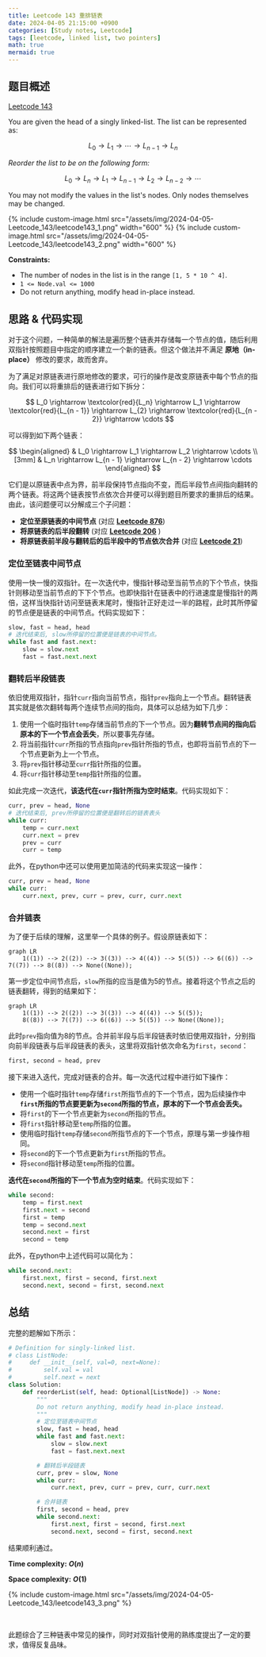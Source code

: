 ```yaml
---
title: Leetcode 143 重排链表
date: 2024-04-05 21:15:00 +0900
categories: [Study notes, Leetcode]
tags: [leetcode, linked list, two pointers]
math: true
mermaid: true
---
```


## 题目概述

[Leetcode 143](https://leetcode.com/problems/reorder-list/description/)

You are given the head of a singly linked-list. The list can be represented as:

$$
L_0 \rightarrow L_1 \rightarrow \cdots \rightarrow L_{n - 1} \rightarrow L_n
$$

*Reorder the list to be on the following form:*

$$
L_0 \rightarrow L_n \rightarrow L_1 \rightarrow L_{n - 1} \rightarrow L_{2} \rightarrow L_{n - 2} \rightarrow \cdots
$$

You may not modify the values in the list's nodes. Only nodes themselves may be changed.

{% include custom-image.html src="/assets/img/2024-04-05-Leetcode_143/leetcode143_1.png" width="600" %}
{% include custom-image.html src="/assets/img/2024-04-05-Leetcode_143/leetcode143_2.png" width="600" %}

**Constraints:**

- The number of nodes in the list is in the range `[1, 5 * 10 ^ 4]`.
- `1 <= Node.val <= 1000`
- Do not return anything, modify head in-place instead.

## 思路 & 代码实现

对于这个问题，一种简单的解法是遍历整个链表并存储每一个节点的值，随后利用双指针按照题目中指定的顺序建立一个新的链表。但这个做法并不满足 **原地（in-place）** 修改的要求，故而舍弃。

为了满足对原链表进行原地修改的要求，可行的操作是改变原链表中每个节点的指向。我们可以将重排后的链表进行如下拆分：

$$
L_0 \rightarrow \textcolor{red}{L_n} \rightarrow L_1 \rightarrow \textcolor{red}{L_{n - 1}} \rightarrow L_{2} \rightarrow \textcolor{red}{L_{n - 2}} \rightarrow \cdots
$$

可以得到如下两个链表：

$$
\begin{aligned}
    & L_0 \rightarrow L_1 \rightarrow L_2 \rightarrow \cdots \\[3mm]
    & L_n \rightarrow L_{n - 1} \rightarrow L_{n - 2} \rightarrow \cdots
\end{aligned}
$$

它们是以原链表中点为界，前半段保持节点指向不变，而后半段节点间指向翻转的两个链表。将这两个链表按节点依次合并便可以得到题目所要求的重排后的结果。由此，该问题便可以分解成三个子问题：

- **定位至原链表的中间节点** (对应 **[Leetcode 876](https://leetcode.com/problems/middle-of-the-linked-list/description/)**)
- **将原链表的后半段翻转** (对应 **[Leetcode 206](https://leetcode.com/problems/reverse-linked-list/description/)** )
- **将原链表前半段与翻转后的后半段中的节点依次合并** (对应 **[Leetcode 21](https://leetcode.com/problems/merge-two-sorted-lists/description/)**)

### 定位至链表中间节点

使用一快一慢的双指针。在一次迭代中，慢指针移动至当前节点的下个节点，快指针则移动至当前节点的下下个节点。也即快指针在链表中的行进速度是慢指针的两倍，这样当快指针访问至链表末尾时，慢指针正好走过一半的路程，此时其所停留的节点便是链表的中间节点。代码实现如下：

```python
slow, fast = head, head
# 迭代结束后, slow所停留的位置便是链表的中间节点。
while fast and fast.next:
    slow = slow.next
    fast = fast.next.next
```

### 翻转后半段链表

依旧使用双指针，指针`curr`指向当前节点，指针`prev`指向上一个节点。翻转链表其实就是依次翻转每两个连续节点间的指向，具体可以总结为如下几步：

1. 使用一个临时指针`temp`存储当前节点的下一个节点。因为**翻转节点间的指向后原本的下一个节点会丢失**，所以要事先存储。
2. 将当前指针`curr`所指的节点指向`prev`指针所指的节点，也即将当前节点的下一个节点更新为上一个节点。
3. 将`prev`指针移动至`curr`指针所指的位置。
4. 将`curr`指针移动至`temp`指针所指的位置。

如此完成一次迭代，**该迭代在`curr`指针所指为空时结束**。代码实现如下：

```python
curr, prev = head, None
# 迭代结束后, prev所停留的位置便是翻转后的链表表头
while curr:
    temp = curr.next
    curr.next = prev
    prev = curr
    curr = temp
```

此外，在python中还可以使用更加简洁的代码来实现这一操作：

```python
curr, prev = head, None
while curr:
    curr.next, prev, curr = prev, curr, curr.next
```

### 合并链表

为了便于后续的理解，这里举一个具体的例子。假设原链表如下：

```mermaid
graph LR
    1((1)) --> 2((2)) --> 3((3)) --> 4((4)) --> 5((5)) --> 6((6)) --> 7((7)) --> 8((8)) --> None((None));
```

第一步定位中间节点后，`slow`所指的应当是值为5的节点。接着将这个节点之后的链表翻转，得到的结果如下：

```mermaid
graph LR
    1((1)) --> 2((2)) --> 3((3)) --> 4((4)) --> 5((5));
    8((8)) --> 7((7)) --> 6((6)) --> 5((5)) --> None((None));
```

此时`prev`指向值为8的节点。合并前半段与后半段链表时依旧使用双指针，分别指向前半段链表与后半段链表的表头，这里将双指针依次命名为`first`，`second`：

```python
first, second = head, prev
```

接下来进入迭代，完成对链表的合并。每一次迭代过程中进行如下操作：

- 使用一个临时指针`temp`存储`first`所指节点的下一个节点，因为后续操作中 **`first`所指的节点要更新为`second`所指的节点，原本的下一个节点会丢失。**
- 将`first`的下一个节点更新为`second`所指的节点。
- 将`first`指针移动至`temp`所指的位置。
- 使用临时指针`temp`存储`second`所指节点的下一个节点，原理与第一步操作相同。
- 将`second`的下一个节点更新为`first`所指的节点。
- 将`second`指针移动至`temp`所指的位置。

**迭代在`second`所指的下一个节点为空时结束**。代码实现如下：

```python
while second:
    temp = first.next
    first.next = second
    first = temp
    temp = second.next
    second.next = first
    second = temp
```

此外，在python中上述代码可以简化为：

```python
while second.next:
    first.next, first = second, first.next
    second.next, second = first, second.next
```

## 总结

完整的题解如下所示：

```python
# Definition for singly-linked list.
# class ListNode:
#     def __init__(self, val=0, next=None):
#         self.val = val
#         self.next = next
class Solution:
    def reorderList(self, head: Optional[ListNode]) -> None:
        """
        Do not return anything, modify head in-place instead.
        """
        # 定位至链表中间节点
        slow, fast = head, head
        while fast and fast.next:
            slow = slow.next
            fast = fast.next.next

        # 翻转后半段链表
        curr, prev = slow, None
        while curr:
            curr.next, prev, curr = prev, curr, curr.next

        # 合并链表
        first, second = head, prev
        while second.next:
            first.next, first = second, first.next
            second.next, second = first, second.next
```

结果顺利通过。

**Time complexity:** <strong> $O(n)$ </strong>

**Space complexity:** <strong> $O(1)$ </strong>

{% include custom-image.html src="/assets/img/2024-04-05-Leetcode_143/leetcode143_3.png" %}

<br>

此题综合了三种链表中常见的操作，同时对双指针使用的熟练度提出了一定的要求，值得反复品味。
